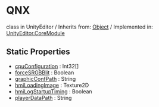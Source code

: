 # QNX
class in UnityEditor
 / Inherits from: <a href="https://docs.unity3d.com/6000.1/Documentation/ScriptReference/Object.html">Object</a> / Implemented in: <a href="https://docs.unity3d.com/6000.1/Documentation/ScriptReference/UnityEditor.CoreModule.html">UnityEditor.CoreModule</a>

## Static Properties
- <a href="https://docs.unity3d.com/6000.1/Documentation/ScriptReference/QNX-cpuConfiguration.html">cpuConfiguration</a> : Int32[]
- <a href="https://docs.unity3d.com/6000.1/Documentation/ScriptReference/QNX-forceSRGBBlit.html">forceSRGBBlit</a> : Boolean
- <a href="https://docs.unity3d.com/6000.1/Documentation/ScriptReference/QNX-graphicConfPath.html">graphicConfPath</a> : String
- <a href="https://docs.unity3d.com/6000.1/Documentation/ScriptReference/QNX-hmiLoadingImage.html">hmiLoadingImage</a> : Texture2D
- <a href="https://docs.unity3d.com/6000.1/Documentation/ScriptReference/QNX-hmiLogStartupTiming.html">hmiLogStartupTiming</a> : Boolean
- <a href="https://docs.unity3d.com/6000.1/Documentation/ScriptReference/QNX-playerDataPath.html">playerDataPath</a> : String
